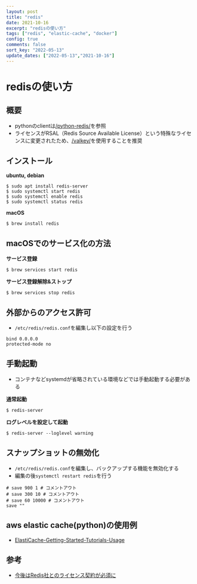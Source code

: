 ```yaml
---
layout: post
title: "redis"
date: 2021-10-16
excerpt: "redisの使い方"
tags: ["redis", "elastic-cache", "docker"]
config: true
comments: false
sort_key: "2022-05-13"
update_dates: ["2022-05-13","2021-10-16"]
---
```


# redisの使い方

## 概要
 - pythonのclientは[/python-redis/](/python-redis/)を参照
 - ライセンスがRSAL（Redis Source Available License）という特殊なライセンスに変更されたため、[/valkey/](/valkey/)を使用することを推奨

## インストール

**ubuntu, debian**  
```console
$ sudo apt install redis-server
$ sudo systemctl start redis
$ sudo systemctl enable redis
$ sudo systemctl status redis
```

**macOS**  
```console
$ brew install redis
```

## macOSでのサービス化の方法

**サービス登録**
```console
$ brew services start redis
```
**サービス登録解除&ストップ**
```console
$ brew services stop redis
```

## 外部からのアクセス許可
 - `/etc/redis/redis.conf`を編集し以下の設定を行う

```config
bind 0.0.0.0
protected-mode no
```

## 手動起動
 - コンテナなどsystemdが省略されている環境などでは手動起動する必要がある

**通常起動**  
```console
$ redis-server
```

**ログレベルを設定して起動**  
```console
$ redis-server --loglevel warning
```

## スナップショットの無効化
 - `/etc/redis/redis.conf`を編集し、バックアップする機能を無効化する
 - 編集の後`systemctl restart redis`を行う

```config
# save 900 1 # コメントアウト
# save 300 10 # コメントアウト
# save 60 10000 # コメントアウト
save ""
```

## aws elastic cache(python)の使用例
 - [ElastiCache-Getting-Started-Tutorials-Usage](https://docs.aws.amazon.com/AmazonElastiCache/latest/red-ug/ElastiCache-Getting-Started-Tutorials-Usage.html)

## 参考
 - [今後はRedis社とのライセンス契約が必須に](https://www.publickey1.jp/blog/24/redisredis.html)
